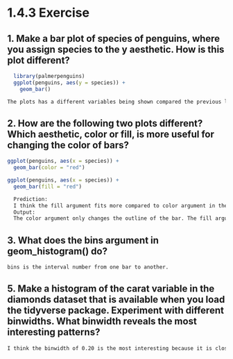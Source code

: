 # 1.4.3 Exercise
## 1. Make a bar plot of species of penguins, where you assign species to the y aesthetic. How is this plot different?
```R
  library(palmerpenguins)
  ggplot(penguins, aes(y = species)) +
    geom_bar()
```
```txt
The plots has a different variables being shown compared the previous lines of code. This one shows species vs count(species). Since the variable is assigned to the y aesthetic, the bar graph is horizontal.
```
## 2. How are the following two plots different? Which aesthetic, color or fill, is more useful for changing the color of bars?
```R
ggplot(penguins, aes(x = species)) +
  geom_bar(color = "red")

ggplot(penguins, aes(x = species)) +
  geom_bar(fill = "red")
```
```txt
  Prediction:
  I think the fill argument fits more compared to color argument in the case of geom_bar. The geom_bar has "bars" (obviously) and we want to paint it. Painting an object is called "fill".
  Output: 
  The color argument only changes the outline of the bar. The fill argument, however, changes the entire bar into the desired color.
```
  
## 3. What does the bins argument in geom_histogram() do?
```txt
bins is the interval number from one bar to another.
```

## 5. Make a histogram of the carat variable in the diamonds dataset that is available when you load the tidyverse package. Experiment with different binwidths. What binwidth reveals the most interesting patterns?
```txt
I think the binwidth of 0.20 is the most interesting because it is close to resemble a bell.
```
